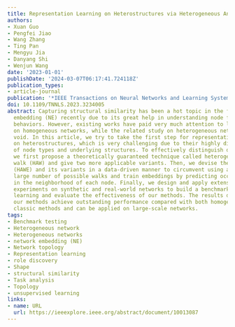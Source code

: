 ```yaml
---
title: Representation Learning on Heterostructures via Heterogeneous Anonymous Walks
authors:
- Xuan Guo
- Pengfei Jiao
- Wang Zhang
- Ting Pan
- Mengyu Jia
- Danyang Shi
- Wenjun Wang
date: '2023-01-01'
publishDate: '2024-03-07T06:17:41.724118Z'
publication_types:
- article-journal
publication: '*IEEE Transactions on Neural Networks and Learning Systems*'
doi: 10.1109/TNNLS.2023.3234005
abstract: Capturing structural similarity has been a hot topic in the field of network
  embedding (NE) recently due to its great help in understanding node functions and
  behaviors. However, existing works have paid very much attention to learning structures
  on homogeneous networks, while the related study on heterogeneous networks is still
  void. In this article, we try to take the first step for representation learning
  on heterostructures, which is very challenging due to their highly diverse combinations
  of node types and underlying structures. To effectively distinguish diverse heterostructures,
  we first propose a theoretically guaranteed technique called heterogeneous anonymous
  walk (HAW) and give two more applicable variants. Then, we devise the HAW embedding
  (HAWE) and its variants in a data-driven manner to circumvent using an extremely
  large number of possible walks and train embeddings by predicting occurring walks
  in the neighborhood of each node. Finally, we design and apply extensive and illustrative
  experiments on synthetic and real-world networks to build a benchmark on heterostructure
  learning and evaluate the effectiveness of our methods. The results demonstrate
  our methods achieve outstanding performance compared with both homogeneous and heterogeneous
  classic methods and can be applied on large-scale networks.
tags:
- Benchmark testing
- Heterogeneous network
- Heterogeneous networks
- network embedding (NE)
- Network topology
- Representation learning
- role discovery
- Shape
- structural similarity
- Task analysis
- Topology
- unsupervised learning
links:
- name: URL
  url: https://ieeexplore.ieee.org/abstract/document/10013087
---
```

